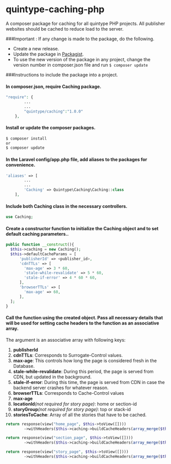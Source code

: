 # quintype-caching-php
A composer package for caching for all quintype PHP projects.
All publisher websites should be cached to reduce load to the server.

###Important : If any change is made to the package, do the following.
* Create a new release.
* Update the package in [Packagist](https://packagist.org/).
* To use the new version of the package in any project, change the version number in composer.json file and run
`$ composer update `

###Instructions to include the package into a project.

####  In composer.json, require Caching package.
```php
"require": {
        ...
        ...
        "quintype/caching":"1.0.0"
    },
```

####  Install or update the composer packages.
```sh
$ composer install
or
$ composer update
```

####  In the Laravel config/app.php file, add aliases to the packages for convenience.
```php
'aliases' => [
        ...
        ...
        'Caching' => Quintype\Caching\Caching::class
    ],
```

####  Include both Caching class in the necessary controllers.
```php
use Caching;
```

####  Create a constructor function to initialize the Caching object and to set default caching parameters..
```php
public function __construct(){
  $this->caching = new Caching();
  $this->defaultCacheParams = [
      'publisherId' => <publisher_id>,
      'cdnTTLs' => [
        'max-age' => 3 * 60,
        'stale-while-revalidate' => 5 * 60,
        'stale-if-error' => 4 * 60 * 60,
      ],
      'browserTTLs' => [
        'max-age' => 60,
      ],
  ];
}
```

####  Call the function using the created object. Pass all necessary details that will be used for setting cache headers to the function as an associative array.

The argument is an associative array with following keys:

1. **publisherId**
2. **cdnTTLs**: Corresponds to Surrogate-Control values.
  1. **max-age**: This controls how long the page is considered fresh in the Database.
  2. **stale-while-revalidate**: During this period, the page is served from CDN, but updated in the background.
  3. **stale-if-error**: During this time, the page is served from CDN in case the backend server crashes for whatever reason.
3. **browserTTLs**: Corresponds to Cache-Control values
  1. **max-age**
4. **locationId**_(not required for story page)_: home or section-id
5. **storyGroup**_(not required for story page)_: top or stack-id
6. **storiesToCache**: Array of all the stories that have to be cached.


```php
return response(view("home_page", $this->toView([])))
        ->withHeaders($this->caching->buildCacheHeaders(array_merge($this->defaultCacheParams, ["locationId" => "home", "storyGroup" => "top", "storiesToCache" => $storiesToCache])));

return response(view("section_page", $this->toView([])))
        ->withHeaders($this->caching->buildCacheHeaders(array_merge($this->defaultCacheParams, ["locationId" => $params["section-id"], "storyGroup" => $params["story-group"], "storiesToCache" => $storiesToCache])));

return response(view("story_page", $this->toView([])))
        ->withHeaders($this->caching->buildCacheHeaders(array_merge($this->defaultCacheParams, ["storiesToCache" => $storiesToCache])));

```
